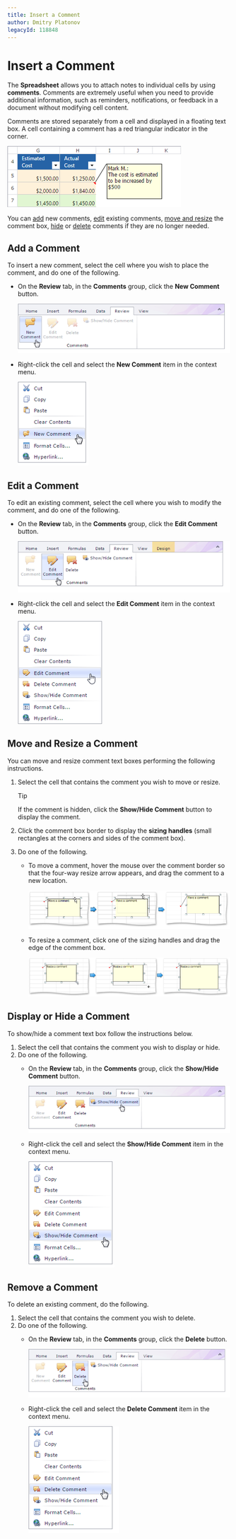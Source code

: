 ```yaml
---
title: Insert a Comment
author: Dmitry Platonov
legacyId: 118848
---
```

# Insert a Comment
The **Spreadsheet** allows you to attach notes to individual cells by using **comments**. Comments are extremely useful when you need to provide additional information, such as reminders, notifications, or feedback in a document without modifying cell content.

Comments are stored separately from a cell and displayed in a floating text box. A cell containing a comment has a red triangular indicator in the corner.
 

![spreadsheet-overview.png](../../../images/img128153.png)

You can [add](#add) new comments, [edit](#edit) existing comments, [move and resize](#move) the comment box, [hide](#hide) or [delete](#delete) comments if they are no longer needed.

## <a name="add"/>Add a Comment
To insert a new comment, select the cell where you wish to place the comment, and do one of the following.
* On the **Review** tab, in the **Comments** group, click the **New Comment** button.
	
	![EUD_Spreadsheet_AddComment_Ribbon](../../../images/img128906.png)
* Right-click the cell and select the **New Comment** item in the context menu.
	
	![EUD_Spreadsheet_AddComment_ContextMenu](../../../images/img128907.png)

## <a name="edit"/>Edit a Comment
To edit an existing comment, select the cell where you wish to modify the comment, and do one of the following.
* On the **Review** tab, in the **Comments** group, click the **Edit Comment** button.
	
	![EUD_Spreadsheet_EditComment_Ribbon](../../../images/img128940.png)
* Right-click the cell and select the **Edit Comment** item in the context menu.
	
	![comments-contextmenu.png](../../../images/img128151.png)

## <a name="move"/>Move and Resize a Comment
You can move and resize comment text boxes performing the following instructions.
1. Select the cell that contains the comment you wish to move or resize.
	
	> [!TIP]
	> If the comment is hidden, click the **Show/Hide Comment** button to display the comment.
2. Click the comment box border to display the **sizing handles** (small rectangles at the corners and sides of the comment box).
3. Do one of the following.
	* To move a comment, hover the mouse over the comment border so that the four-way resize arrow appears, and drag the comment to a new location.
		
		![Spreadsheet_MoveComment](../../../images/img25467.png)
	* To resize a comment, click one of the sizing handles and drag the edge of the comment box.
		
		![Spreadsheet_ResizeComment](../../../images/img24961.png)

## <a name="hide"/>Display or Hide a Comment
To show/hide a comment text box follow the instructions below.
1. Select the cell that contains the comment you wish to display or hide.
2. Do one of the following.
	* On the **Review** tab, in the **Comments** group, click the **Show/Hide Comment** button.
		
		![EUD_Spreadsheet_ShowComment_Ribbon](../../../images/img128908.png)
	* Right-click the cell and select the **Show/Hide Comment** item in the context menu.
		
		![EUD_Spreadsheet_ShowComment_ContextMenu](../../../images/img128909.png)

## <a name="delete"/>Remove a Comment
To delete an existing comment, do the following.
1. Select the cell that contains the comment you wish to delete.
2. Do one of the following.
	* On the **Review** tab, in the **Comments** group, click the **Delete** button.
		
		![EUD_Spreadsheet_DeleteComment_Ribbon](../../../images/img128919.png)
	* Right-click the cell and select the **Delete Comment** item in the context menu.
		
		![EUD_Spreadsheet_DeleteComment_Context](../../../images/img128920.png)